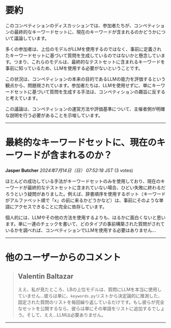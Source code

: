 # 要約 
このコンペティションのディスカッションでは、参加者たちが、コンペティションの最終的なキーワードセットに、現在のキーワードが含まれるのかどうかについて議論しています。

多くの参加者は、上位のモデルがLLMを使用するのではなく、事前に定義されたキーワードセットに基づいて質問を生成しているのではないかと懸念しています。つまり、これらのモデルは、最終的なテストセットに含まれるキーワードを事前に知っているため、LLMを使用する必要がないということです。

この状況は、コンペティションの本来の目的であるLLMの能力を評価するという観点から、問題視されています。参加者たちは、LLMを使用せずに、単にキーワードセットに基づいて質問を生成する手法は、コンペティションの趣旨に反すると考えています。

この議論は、コンペティションの運営方法や評価基準について、主催者側が明確な説明を行う必要があることを示唆しています。


---
# 最終的なキーワードセットに、現在のキーワードが含まれるのか？
**Jasper Butcher** *2024年7月14日（日） 07:52:18 JST* (3 votes)

ほとんどの成功している手法がキーワードセットのみを使用しており、現在のキーワードが最終的なテストセットに含まれていない場合、ひどい失敗に終わるだろうという疑問がありました。例えば、辞書順序を使用するボット（キーワードがアルファベット順で「x」の前に来るかどうかなど）は、事前にそのような単語にアクセスできることに完全に依存しています。

個人的には、LLMやその他の方法を使用するよりも、はるかに面白くないと思います。単に一連のチェックを書いて、どのタイプの事前構築された質問がされているかを調べれば、コンペティションでLLMを使用する必要はありません…

---
# 他のユーザーからのコメント
> ## Valentin Baltazar
> 
> ええ、私が見たところ、LBの上位モデルは、質問にLLMを本当に使用していません…彼らは単に、`keywords.py`リストから決定論的に推測した、固定された質問のリストを毎回繰り返しているだけです。もし彼らが完全なセットを公開するなら、彼らは単にその単語をリストに追加するでしょう。そして、ええ…LLMは必要ありません。
> 
> 
> 
--- 

